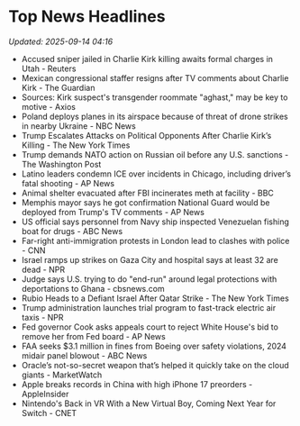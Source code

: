# Top News Headlines

_Updated: 2025-09-14 04:16_

- Accused sniper jailed in Charlie Kirk killing awaits formal charges in Utah - Reuters
- Mexican congressional staffer resigns after TV comments about Charlie Kirk - The Guardian
- Sources: Kirk suspect's transgender roommate "aghast," may be key to motive - Axios
- Poland deploys planes in its airspace because of threat of drone strikes in nearby Ukraine - NBC News
- Trump Escalates Attacks on Political Opponents After Charlie Kirk’s Killing - The New York Times
- Trump demands NATO action on Russian oil before any U.S. sanctions - The Washington Post
- Latino leaders condemn ICE over incidents in Chicago, including driver’s fatal shooting - AP News
- Animal shelter evacuated after FBI incinerates meth at facility - BBC
- Memphis mayor says he got confirmation National Guard would be deployed from Trump's TV comments - AP News
- US official says personnel from Navy ship inspected Venezuelan fishing boat for drugs - ABC News
- Far-right anti-immigration protests in London lead to clashes with police - CNN
- Israel ramps up strikes on Gaza City and hospital says at least 32 are dead - NPR
- Judge says U.S. trying to do "end-run" around legal protections with deportations to Ghana - cbsnews.com
- Rubio Heads to a Defiant Israel After Qatar Strike - The New York Times
- Trump administration launches trial program to fast-track electric air taxis - NPR
- Fed governor Cook asks appeals court to reject White House's bid to remove her from Fed board - AP News
- FAA seeks $3.1 million in fines from Boeing over safety violations, 2024 midair panel blowout - ABC News
- Oracle’s not-so-secret weapon that’s helped it quickly take on the cloud giants - MarketWatch
- Apple breaks records in China with high iPhone 17 preorders - AppleInsider
- Nintendo's Back in VR With a New Virtual Boy, Coming Next Year for Switch - CNET